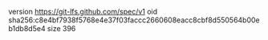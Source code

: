version https://git-lfs.github.com/spec/v1
oid sha256:c8e4bf7938f5768e4e37f03faccc2660608eacc8cbf8d550564b00eb1db8d5e4
size 396
